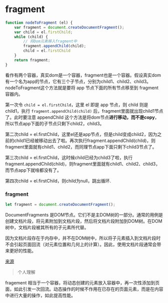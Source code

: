 # fragment

```js
function nodeToFragment (el) {
    var fragment = document.createDocumentFragment();
    var child = el.firstChild;
    while (child) {
        // 将Dom元素移入fragment中
        fragment.appendChild(child);
        child = el.firstChild
    }
    return fragment;
}
```
看作有两个容器，真实dom是一个容器，fragment也是一个容器。假设真实dom有一个名为app的节点，它有三个子节点，分别为child1、child2、child3。nodeToFragment这个方法就是要将 app 节点下面的所有节点移至到 fragment 容器内。

第一次令 `child = el.firstChild`，这里 el 即是 app 节点，则 child 则是child1，执行 `fragment.appendChild(child)` 后，fragment里面就出现child1节点了。此时要注意 appendChild 这个方法是将dom节点**进行移动，而不是copy**，所以节点app下面的子节点只剩下child2，child3。

第二次child = el.firstChild，这里el还是app节点，但是child变成child2，因为之前的child1已经被移动出去了啦。再次执行fragment.appendChild(child)，则fragment里面就有child1、child2，而同理节点app下面只剩下child3节点了。

第三次child = el.firstChild，这时候child已经为child3了啦，执行fragment.appendChild(child)，则fragment里面就有child1、child2、child3，而节点app下就啥都没有了。

第四次child = el.firstChild，则child为null，跳出循环.


### fragment 
```js
let fragment = document.createDocumentFragment();
```

DocumentFragments 是DOM节点。它们不是主DOM树的一部分。通常的用例是创建文档片段，将元素附加到文档片段，然后将文档片段附加到DOM树。在DOM树中，文档片段被其所有的子元素所代替。

因为文档片段存在于内存中，并不在DOM树中，所以将子元素插入到文档片段时不会引起页面回流（对元素位置和几何上的计算）。因此，使用文档片段通常会带来更好的性能。


[来源](https://developer.mozilla.org/zh-CN/docs/Web/API/Document/createDocumentFragment)

> 个人理解

fragement 相当于一个容器，将动态创建的元素放入容器中，再一次性添加到页面，如此引发一次回流。动态操作的时候不作用在已存在的页面元素，而是在内容中进行大量的操作，如此提高性能。